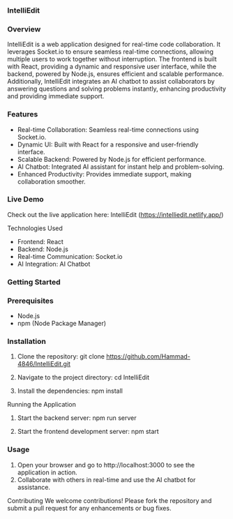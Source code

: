 ### IntelliEdit

### Overview
IntelliEdit is a web application designed for real-time code collaboration. It leverages Socket.io to ensure seamless real-time connections, allowing multiple users to work together without interruption. The frontend is built with React, providing a dynamic and responsive user interface, while the backend, powered by Node.js, ensures efficient and scalable performance. Additionally, IntelliEdit integrates an AI chatbot to assist collaborators by answering questions and solving problems instantly, enhancing productivity and providing immediate support.

### Features
- Real-time Collaboration: Seamless real-time connections using Socket.io.
- Dynamic UI: Built with React for a responsive and user-friendly interface.
- Scalable Backend: Powered by Node.js for efficient performance.
- AI Chatbot: Integrated AI assistant for instant help and problem-solving.
- Enhanced Productivity: Provides immediate support, making collaboration smoother.

### Live Demo
Check out the live application here: IntelliEdit (https://intelliedit.netlify.app/)

Technologies Used
- Frontend: React
- Backend: Node.js
- Real-time Communication: Socket.io
- AI Integration: AI Chatbot

### Getting Started

### Prerequisites
- Node.js
- npm (Node Package Manager)

### Installation
1. Clone the repository:
   git clone https://github.com/Hammad-4846/IntelliEdit.git

2. Navigate to the project directory:
   cd IntelliEdit

3. Install the dependencies:
   npm install

Running the Application
1. Start the backend server:
   npm run server

2. Start the frontend development server:
   npm start

### Usage
1. Open your browser and go to http://localhost:3000 to see the application in action.
2. Collaborate with others in real-time and use the AI chatbot for assistance.

Contributing
We welcome contributions! Please fork the repository and submit a pull request for any enhancements or bug fixes.

